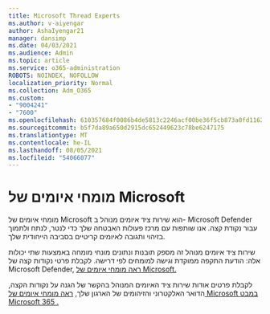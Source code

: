 ```yaml
---
title: Microsoft Thread Experts
ms.author: v-aiyengar
author: AshaIyengar21
manager: dansimp
ms.date: 04/03/2021
ms.audience: Admin
ms.topic: article
ms.service: o365-administration
ROBOTS: NOINDEX, NOFOLLOW
localization_priority: Normal
ms.collection: Adm_O365
ms.custom:
- "9004241"
- "7600"
ms.openlocfilehash: 610357684f0086b4de5813c2246acf00be36f5cb873a0fd1162b00fd0e57eb42
ms.sourcegitcommit: b5f7da89a650d2915dc652449623c78be6247175
ms.translationtype: MT
ms.contentlocale: he-IL
ms.lasthandoff: 08/05/2021
ms.locfileid: "54066077"
---
```

# <a name="microsoft-threat-experts"></a>מומחי איומים של Microsoft

מומחי איומים של Microsoft הוא שירות ציד איומים מנוהל ב- Microsoft Defender עבור נקודת קצה.  אנו שותפות עם מרכז פעולות האבטחה שלך כדי לנטר, לנתח ולתמוך בזיהוי ותגובה לאיומים קריטיים בסביבה הייחודית שלך.

שירות ציד איומים מנוהל זה מספק תובנות ונתונים מונחי מומחה באמצעות שתי יכולות אלה: הודעת התקפה ממוקדת וגישה למומחים לפי דרישה. לקבלת פרטי נקודות קצה של Microsoft Defender, [ראה מומחי איומים של Microsoft.]( https://docs.microsoft.com/microsoft-365/security/defender-endpoint/microsoft-threat-experts)

לקבלת פרטים אודות שירות ציד האיומים המנוהל בהקשר של הגנה על נקודות הקצה, הדואר האלקטרוני והזיהומים של הארגון שלך, [ראה מומחי איומים של Microsoft במבט Microsoft 365 .](https://docs.microsoft.com/microsoft-365/security/mtp/microsoft-threat-experts?view=o365-worldwide)